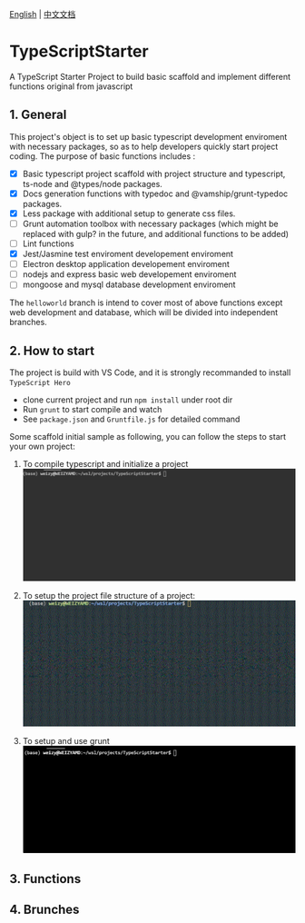 [English](./README.md)  |  [中文文档](./README_ZH.md)
# TypeScriptStarter
A TypeScript Starter Project to build basic scaffold and implement different functions original from javascript

## 1. General
This project's object is to set up basic typescript development enviroment with necessary packages, so as to help developers quickly start project coding.
The purpose of basic functions includes :
- [x] Basic typescript project scaffold with project structure and typescript, ts-node and @types/node packages.
- [x] Docs generation functions with typedoc and @vamship/grunt-typedoc packages.
- [x] Less package with additional setup to generate css files.
- [ ] Grunt automation toolbox with necessary packages (which might be replaced with gulp? in the future, and additional functions to be added) 
- [ ] Lint functions
- [x] Jest/Jasmine test enviroment developement enviroment
- [ ] Electron desktop application developement enviroment
- [ ] nodejs and express basic web developement enviroment 
- [ ] mongoose and mysql database development enviroment
  
The `helloworld` branch is intend to cover most of above functions except web development and database, which will be divided into independent branches.

## 2. How to start

The project is build with VS Code, and it is strongly recommanded to install `TypeScript Hero` 
- clone current project and run `npm install` under root dir
- Run `grunt` to start compile and watch
- See `package.json` and `Gruntfile.js` for detailed command

Some scaffold initial sample as following, you can follow the steps to start your own project:
1. To compile typescript and initialize a project
![scaffold1](./img/scaffold1.gif)

2. To setup the project file structure of a project:
![scaffold2](./img/scaffold2.gif)

3. To setup and use grunt
![scaffold3](./img/scaffold3_grunt.gif)


## 3. Functions

## 4. Brunches
